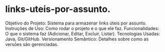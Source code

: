 # links-uteis-por-assunto.

Objetivo do Projeto: Sistema para armazenar links úteis por assunto.
Instruções de Uso: Como rodar o projeto e o que ele faz.
Funcionalidades: O que o sistema faz (Adicionar, Editar, Excluir, Listar).
Tecnologias Usadas: Java, Git/GitHub.
Versionamento Semântico: Detalhes sobre como as versões são gerenciadas.
